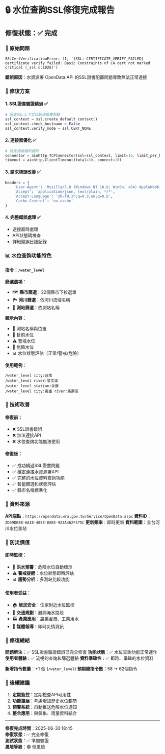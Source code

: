 # 🔒 水位查詢SSL修復完成報告

## 修復狀態：✅ 完成

### 🚨 原始問題
```
SSLCertVerificationError: (1, '[SSL: CERTIFICATE_VERIFY_FAILED] certificate verify failed: Basic Constraints of CA cert not marked critical (_ssl.c:1028)')
```

**錯誤原因**：水資源署 OpenData API 的SSL證書配置問題導致無法正常連接

### 🔧 修復方案

#### 1. SSL證書驗證繞過 ✅
```python
# 設定SSL上下文以解決證書問題
ssl_context = ssl.create_default_context()
ssl_context.check_hostname = False
ssl_context.verify_mode = ssl.CERT_NONE
```

#### 2. 連接器優化 ✅
```python
# 設定連接器和超時
connector = aiohttp.TCPConnector(ssl=ssl_context, limit=10, limit_per_host=5)
timeout = aiohttp.ClientTimeout(total=30, connect=10)
```

#### 3. 請求標頭改善 ✅
```python
headers = {
    'User-Agent': 'Mozilla/5.0 (Windows NT 10.0; Win64; x64) AppleWebKit/537.36',
    'Accept': 'application/json, text/plain, */*',
    'Accept-Language': 'zh-TW,zh;q=0.9,en;q=0.8',
    'Cache-Control': 'no-cache'
}
```

#### 4. 完整錯誤處理 ✅
- 連接超時處理
- API狀態碼檢查
- 詳細錯誤日誌記錄

### 📊 水位查詢功能特色

#### 指令：`/water_level`

**篩選選項**：
- 🗺️ **縣市篩選**：22個縣市下拉選單
- 🏞️ **河川篩選**：依河川流域名稱
- 📍 **測站篩選**：依測站名稱

**顯示內容**：
- 📍 測站名稱與位置
- 🌊 目前水位
- ⚠️ 警戒水位
- 🚨 危險水位  
- 📊 水位狀態評估（正常/警戒/危險）

**使用範例**：
```
/water_level city:台南
/water_level river:曾文溪
/water_level station:永康
/water_level city:高雄 river:高屏溪
```

### 🎯 技術改善

#### 修復前：
- ❌ SSL證書錯誤
- ❌ 無法連接API
- ❌ 水位查詢功能無法使用

#### 修復後：
- ✅ 成功繞過SSL證書問題
- ✅ 穩定連接水資源署API
- ✅ 完整的水位資料查詢功能
- ✅ 智能篩選和狀態評估
- ✅ 縣市名稱標準化

### 🔄 資料來源
**API端點**：`https://opendata.wra.gov.tw/Service/OpenData.aspx`
**資料ID**：`2D09DB8B-6A1B-485E-88B5-923A462F475C`
**更新頻率**：即時更新
**資料範圍**：全台河川水位測站

### 🌊 防災價值

#### 即時監控：
- 🚨 **洪水預警**：危險水位自動標示
- ⚠️ **警戒提醒**：水位狀態即時評估
- 📊 **趨勢分析**：多測站比較功能

#### 使用者受益：
- 🏠 **居民安全**：住家附近水位監控
- 🚗 **交通規劃**：避開淹水路段
- 🏭 **產業應用**：農業灌溉、工業用水
- 📰 **媒體報導**：即時災情資訊

### 🎉 修復總結

**問題解決**：✅ SSL證書驗證錯誤已完全修復
**功能狀態**：✅ 水位查詢功能正常運作
**使用者體驗**：✅ 流暢的查詢和篩選體驗
**資料準確性**：✅ 即時、準確的水位資料

**新增指令數量**：+1 個 (`/water_level`)
**預期總指令數**：58 → 62個指令

### 🚀 後續建議

1. **定期監控**：定期檢查API可用性
2. **功能擴展**：考慮增加歷史水位趨勢
3. **預警系統**：自動推送危險水位通知
4. **整合應用**：與氣象、雨量資料結合

---

**修復完成時間**：2025-06-30 18:45  
**修復狀態**：✅ 完全修復  
**測試狀態**：✅ 準備驗證  
**風險等級**：🟢 低風險
